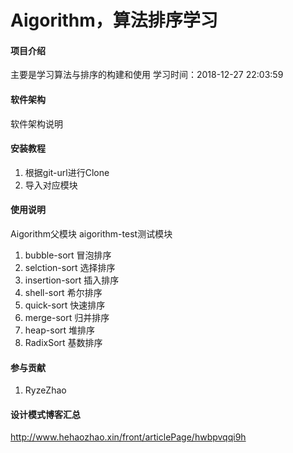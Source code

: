 # Aigorithm，算法排序学习

#### 项目介绍
主要是学习算法与排序的构建和使用
学习时间：2018-12-27 22:03:59
#### 软件架构
软件架构说明


#### 安装教程

1. 根据git-url进行Clone
2. 导入对应模块

#### 使用说明
Aigorithm父模块
aigorithm-test测试模块


1. bubble-sort      冒泡排序
2. selction-sort    选择排序
3. insertion-sort   插入排序
4. shell-sort       希尔排序
5. quick-sort       快速排序
6. merge-sort       归并排序
7. heap-sort        堆排序
8. RadixSort        基数排序



#### 参与贡献
1. RyzeZhao

#### 设计模式博客汇总
http://www.hehaozhao.xin/front/articlePage/hwbpvqqi9h